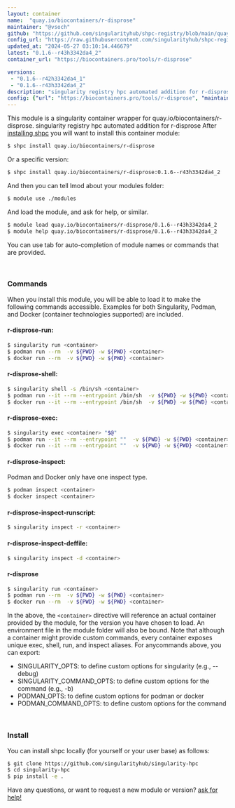 ```yaml
---
layout: container
name:  "quay.io/biocontainers/r-disprose"
maintainer: "@vsoch"
github: "https://github.com/singularityhub/shpc-registry/blob/main/quay.io/biocontainers/r-disprose/container.yaml"
config_url: "https://raw.githubusercontent.com/singularityhub/shpc-registry/main/quay.io/biocontainers/r-disprose/container.yaml"
updated_at: "2024-05-27 03:10:14.446679"
latest: "0.1.6--r43h3342da4_2"
container_url: "https://biocontainers.pro/tools/r-disprose"

versions:
 - "0.1.6--r42h3342da4_1"
 - "0.1.6--r43h3342da4_2"
description: "singularity registry hpc automated addition for r-disprose"
config: {"url": "https://biocontainers.pro/tools/r-disprose", "maintainer": "@vsoch", "description": "singularity registry hpc automated addition for r-disprose", "latest": {"0.1.6--r43h3342da4_2": "sha256:98a73cd4550e8ad3625df3ba498900a59b9ddc844dea2e9d937c1ebf249fd667"}, "tags": {"0.1.6--r42h3342da4_1": "sha256:9f491d1c4c3c4c46dc5a6fa44dfc3a4cbf280f609cce107589b5af045c871c70", "0.1.6--r43h3342da4_2": "sha256:98a73cd4550e8ad3625df3ba498900a59b9ddc844dea2e9d937c1ebf249fd667"}, "docker": "quay.io/biocontainers/r-disprose"}
---
```


This module is a singularity container wrapper for quay.io/biocontainers/r-disprose.
singularity registry hpc automated addition for r-disprose
After [installing shpc](#install) you will want to install this container module:


```bash
$ shpc install quay.io/biocontainers/r-disprose
```

Or a specific version:

```bash
$ shpc install quay.io/biocontainers/r-disprose:0.1.6--r43h3342da4_2
```

And then you can tell lmod about your modules folder:

```bash
$ module use ./modules
```

And load the module, and ask for help, or similar.

```bash
$ module load quay.io/biocontainers/r-disprose/0.1.6--r43h3342da4_2
$ module help quay.io/biocontainers/r-disprose/0.1.6--r43h3342da4_2
```

You can use tab for auto-completion of module names or commands that are provided.

<br>

### Commands

When you install this module, you will be able to load it to make the following commands accessible.
Examples for both Singularity, Podman, and Docker (container technologies supported) are included.

#### r-disprose-run:

```bash
$ singularity run <container>
$ podman run --rm  -v ${PWD} -w ${PWD} <container>
$ docker run --rm  -v ${PWD} -w ${PWD} <container>
```

#### r-disprose-shell:

```bash
$ singularity shell -s /bin/sh <container>
$ podman run --it --rm --entrypoint /bin/sh  -v ${PWD} -w ${PWD} <container>
$ docker run --it --rm --entrypoint /bin/sh  -v ${PWD} -w ${PWD} <container>
```

#### r-disprose-exec:

```bash
$ singularity exec <container> "$@"
$ podman run --it --rm --entrypoint ""  -v ${PWD} -w ${PWD} <container> "$@"
$ docker run --it --rm --entrypoint ""  -v ${PWD} -w ${PWD} <container> "$@"
```

#### r-disprose-inspect:

Podman and Docker only have one inspect type.

```bash
$ podman inspect <container>
$ docker inspect <container>
```

#### r-disprose-inspect-runscript:

```bash
$ singularity inspect -r <container>
```

#### r-disprose-inspect-deffile:

```bash
$ singularity inspect -d <container>
```



#### r-disprose

```bash
$ singularity run <container>
$ podman run --rm  -v ${PWD} -w ${PWD} <container>
$ docker run --rm  -v ${PWD} -w ${PWD} <container>
```


In the above, the `<container>` directive will reference an actual container provided
by the module, for the version you have chosen to load. An environment file in the
module folder will also be bound. Note that although a container
might provide custom commands, every container exposes unique exec, shell, run, and
inspect aliases. For anycommands above, you can export:

 - SINGULARITY_OPTS: to define custom options for singularity (e.g., --debug)
 - SINGULARITY_COMMAND_OPTS: to define custom options for the command (e.g., -b)
 - PODMAN_OPTS: to define custom options for podman or docker
 - PODMAN_COMMAND_OPTS: to define custom options for the command

<br>

### Install

You can install shpc locally (for yourself or your user base) as follows:

```bash
$ git clone https://github.com/singularityhub/singularity-hpc
$ cd singularity-hpc
$ pip install -e .
```

Have any questions, or want to request a new module or version? [ask for help!](https://github.com/singularityhub/singularity-hpc/issues)